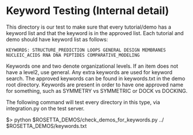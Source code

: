 Keyword Testing (Internal detail)
=================================

This directory is our test to make sure that every tutorial/demo has a keyword list and that the keyword is in the approved list.
Each tutorial and demo should have keyword list as follows:

	KEYWORDS: STRUCTURE_PREDICTION LOOPS GENERAL DESIGN MEMBRANES NUCLEIC_ACIDS RNA DNA PEPTIDES COMPARATIVE_MODELING  

Keywords one and two denote organizational levels.  If an item does not have a level2, use general.  Any extra keywords are used for keyword search.
The approved keywords can be found in keywords.txt in the demo root directory.  Keywords are present in order to have one approved name for something, such as SYMMETRY vs SYMMETRIC or DOCK vs DOCKING.  

The following command will test every directory in this type, via integration.py on the test server.

$> python $ROSETTA_DEMOS/check_demos_for_keywords.py ../ $ROSETTA_DEMOS/keywords.txt
